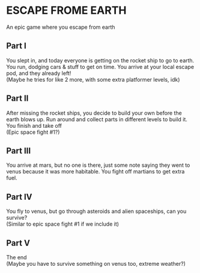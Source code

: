 # ESCAPE FROME EARTH
An epic game where you escape from earth
## Part I
You slept in, and today everyone is getting on the rocket ship to go to earth. You run, dodging cars & stuff to get on time. You arrive at your local escape pod, and they already left!  
(Maybe he tries for like 2 more, with some extra platformer levels, idk)
## Part II
After missing the rocket ships, you decide to build your own before the earth blows up. Run around and collect parts in different levels to build it. You finish and take off  
(Epic space fight #1?)
## Part III
You arrive at mars, but no one is there, just some note saying they went to venus because it was more habitable. You fight off martians to get extra fuel.
## Part IV
You fly to venus, but go through asteroids and alien spaceships, can you survive?  
(Similar to epic space fight #1 if we include it)
## Part V
The end  
(Maybe you have to survive something on venus too, extreme weather?)
